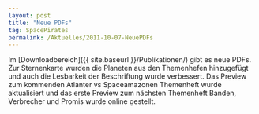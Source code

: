 ```yaml
---
layout: post
title: "Neue PDFs"
tag: SpacePirates
permalink: /Aktuelles/2011-10-07-NeuePDFs
---
```


Im [Downloadbereich]({{ site.baseurl }}/Publikationen/) gibt es neue PDFs. Zur Sternenkarte wurden die Planeten aus den Themenhefen hinzugefügt und auch die Lesbarkeit der Beschriftung wurde verbessert. Das Preview zum kommenden Atlanter vs Spaceamazonen Themenheft wurde aktualisiert und das erste Preview zum nächsten Themenheft Banden, Verbrecher und Promis wurde online gestellt.


